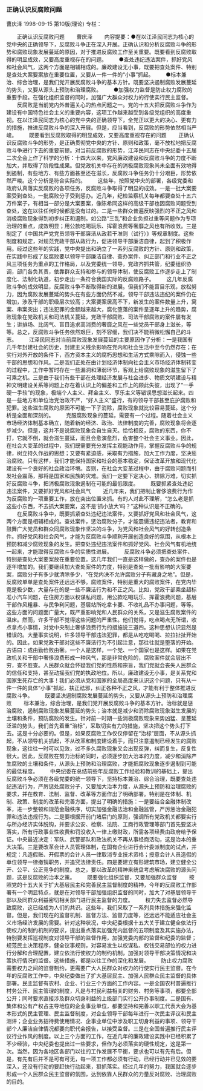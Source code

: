 ### 正确认识反腐败问题
曹庆泽
1998-09-15
第10版(理论)
专栏：

　　正确认识反腐败问题
　　曹庆泽
　　内容提要：●在以江泽民同志为核心的党中央的正确领导下，反腐败斗争正在深入开展。正确认识和分析反腐败斗争的形势和腐败现象发展蔓延的原因，对于推进反腐败工作至关重要。既要看到反腐败取得的明显成效，又要高度重视存在的问题。
　　●查处违纪违法案件，抓好党风和社会风气，这两个方面是相辅相成的。廉政建设无小事，既要把查处案件、特别是查处大案要案放在重要位置，又要从一件一件的“小事”抓起。
　　●标本兼治、综合治理，是我们党开展反腐败斗争的基本方针。既要坚决遏制腐败发展蔓延的势头，又要从源头上预防和治理腐败。
　　●加强权力监督是防止权力腐败的重要手段。在强化组织监督的同时，加强广大群众对权力的行使实行民主监督。
　　反腐败是当前党内外普遍关心的热点问题之一。党的十五大把反腐败斗争作为建设有中国特色社会主义的重要内容，这项工作越来越受到各级党组织的高度重视。在以江泽民同志为核心的党中央的正确领导下，全党正以更大的决心、更有力的措施，推进反腐败斗争的深入开展。但是，应当看到，反腐败的形势依然相当严峻。
　　既要看到反腐败取得的明显成效，又要高度重视存在的问题
　　正确认识反腐败斗争的形势，是正确贯彻党中央的方针、原则和政策，毫不放松地把反腐败斗争进行下去的重要前提。对当前反腐败的形势，江泽民同志在中央纪委十五届二次全会上作了科学的分析：十四大以来，党风廉政建设和反腐败斗争的力度不断加大，并取得了阶段性成果。但党政机关中存在的消极腐败现象尚未全面有效地得到遏制，有些地方、有些方面甚至还在滋长，反腐败斗争任务仍十分艰巨，形势依然严峻。这个分析是符合实际的。
　　这些年，按照党中央的部署，各级党委和政府认真落实反腐败的各项任务，反腐败斗争取得了明显的成效。一是一批大案要案受到查处，一批腐败分子受到惩办。近几年，纪检监察机关每年都要查处十五六万件案子，有相当一部分是大案要案，像陈希同这样的高级干部也因腐败问题受到查处，这在以往任何时候都是没有过的。二是一些群众普遍反映强烈的不正之风和消极腐败现象得到初步纠正和遏制。如公路“三乱”和企业负担过重等问题作为专项治理的重点，成效明显；用公款吃喝玩乐、挥霍浪费等奢靡之风也有所收敛。三是制定了《中国共产党党员领导干部廉洁从政若干准则（试行）》等规章制度。这些制度和规定，对规范党政干部从政行为，促进领导干部廉洁自律，起到了积极作用。经过这些年的实践，党中央提出和确立了一系列反腐败的方针、原则和政策，在实践中形成了反腐败要以领导干部廉洁自律、查办案件、纠正部门和行业不正之风三项任务为重点的工作格局，以及党委统一领导，党政齐抓共管，纪委组织协调，部门各负其责，依靠群众支持和参与的领导体制，使反腐败工作逐步走上了制度化、法制化轨道，初步走出一条符合我国实际的反腐败路子。
　　这几年反腐败斗争的成效明显，反腐败斗争不断取得新的进展。但我们不能盲目乐观，放松努力，因为腐败发展蔓延的势头在有些方面仍然不减，领导干部违法违纪的案件仍在增加，涉及干部的职级层次较高；大案要案居高不下，新发生的案件数量上升，窝案、串案突出；违法犯罪的金额越来越大，腐化堕落的案件呈逐年上升的趋势，腐败现象在党政机关和司法机关蔓延，党政干部腐败、司法干部腐败的案件屡有发生；讲排场、比阔气、盲目追求高消费的奢靡之风在一些党员干部身上滋长，等等。总之，反腐败斗争任务依然艰巨，刻不容缓，我们决不能稍微松懈自己的斗志。
　　江泽民同志对当前腐败现象发展蔓延的主要原因作了分析：一是我国有几千年封建社会的历史，封建主义残余影响在党内和社会生活中至今仍然存在；在实行对外开放的条件下，西方资本主义的腐朽思想和生活方式乘隙而入，侵蚀一些干部的思想和作风。二是我们正处在由计划经济体制向社会主义市场经济体制转变的过程中，工作中暂时存在一些漏洞和薄弱环节，客观上给腐败现象的滋生留下了可乘之机。三是由于我们有些干部在处理经济发展与社会进步、物质文明建设与精神文明建设关系等问题上存在着认识上的偏差和工作上的顾此失彼，出现了“一手硬一手软”的现象，极端个人主义、拜金主义、享乐主义等错误思想滋长起来。四是一些地方和单位治党治政不严，“好人主义”盛行，有的领导干部甚至庇护腐败和犯罪。这些滋生腐败的原因不可能一下子消除，腐败现象就比较容易蔓延。这个分析是全面和深刻的。
　　克服腐败现象的蔓延，需要有一个过程。随着社会主义市场经济体制基本确立，随着新的经济、政治、法律制度的完善，腐败现象将会逐步减少。但是，这并不是说腐败现象会自生自灭。恰恰相反，腐败的东西，你不打，它就不倒，就会滋生蔓延，而且会愈演愈烈，危害整个社会主义事业。因此，在社会大变革的过程中，我们既需要充分发挥主观能动作用，掌握反腐败斗争的规律，树立持久作战的思想；又要有紧迫感，采取有力措施，加大工作力度，坚决惩治腐败。只有这样，我们才能保持国家和社会的基本稳定，保证改革开放和现代化建设有一个良好的社会政治环境。否则，在社会大变革过程中，由于腐败问题而引发社会震荡，那将是国家和民族的灾难。我们一定要下定决心、排除万难，切实抓好反腐败斗争，把消极腐败现象遏制在可能的最低限度。
　　既要抓紧查处违纪违法案件，又要抓好党风和社会风气
　　近几年来，我们把制止奢侈浪费行为作为反腐败的一项重要工作，放在突出位置来抓。有的人对此不理解，“怎么老是抓这些小东西，不去抓大案要案，这不是‘抓小放大’吗？”这种认识是不正确的。
　　在反腐败斗争中，既要抓紧查处违纪违法案件，又要抓好党风和社会风气，这两个方面是相辅相成的。查处案件，惩治腐败分子，才能震慑违纪违法者，教育和鼓舞广大党员和群众同腐败现象作坚决的斗争，为党风和社会风气的好转创造条件。抓好党风和社会风气，才能为反腐败斗争顺利开展创造良好的氛围，从根本上预防和减少腐败现象的发生。把查处违纪违法案件和抓好党风、社会风气有机地统一起来，才能取得反腐败斗争的实质性进展。
　　反腐败斗争必须把查处案件、特别是查处大案要案放在重要位置。这几年我们一直是这样做的，查办的案件也是逐年增加的。我们要继续加大查处案件的力度，特别是查处一批有影响的大案要案，腐败分子有多少就清除多少，“在党内决不允许腐败分子有藏身之地”。但是，反腐败单单是查处案件还远远不够。腐败案件，特别是重大的腐败案件，在党内毕竟是极少数，大量存在的是一些不廉洁行为和不正之风。比如，党政干部乘坐超标准小汽车问题，在住房方面以权谋私问题，用公款吃喝玩乐、挥霍浪费问题，基层干部作风粗暴、与民争利问题，基层站所吃拿卡要、不收礼品不办事问题，等等。这些方面的问题面广量大，既严重影响党和人民群众的关系，又是滋生腐败案件的温床。然而，许多干部不觉得这些问题的严重性。他们觉得，吃点喝点无所谓，收点拿点小事情，对党中央制止奢侈浪费行为的措施说三道四。这种思想认识显然是错误的。大量事实说明，许多领导干部违法犯罪，都是从吃吃喝喝、拉拉扯扯开始的。因此，如果党政干部对这些不廉洁行为不引起注意，那往往就是堕落的开始。古语曰：成由勤俭败由奢。一个人是这样，一个党、一个国家也是这样。如果在党政机关和干部中奢侈浪费形成一种风气，那是非常危险的，腐败案件就会层出不穷，查不胜查。人民群众就会怀疑我们党的性质和宗旨，我们党就会丧失人民群众的信任和支持，甚至动摇我们党的执政地位。所以，廉政建设无小事，是关系党和国家生死存亡的大事！我们必须从党和国家的全局高度来认识这个问题，只有从一件一件的具体“小事”抓起，扶正祛邪，纠正各种不正之风，才能有利于整体推进反腐败斗争。
　　既要坚决遏制腐败发展蔓延的势头，又要从源头上预防和治理腐败
　　标本兼治，综合治理，是我们党开展反腐败斗争的基本方针。治标就是惩治腐败，遏制腐败现象发展蔓延的势头；治本就是减少和消除腐败现象滋生发展的土壤和条件，预防腐败的发生。针对前一时期一些消极腐败现象来势凶猛、呈蔓延泛滥的势头，我们首先着重“治标”，采取切实有力的措施，坚决把这个势头打下去。这是十分必要的。但是，如果反腐败工作仅仅停留在“治标”层面，不从源头抓起，不从领导机关抓起，不从改革和制度建设着手，而只注意遏制已经发生的腐败现象，这往往一时可以见效，过不多久腐败现象又会出现反弹，纠而复生，反复性很大。因此，反腐败在努力治标的同时，必须逐步加大治本的力度，减少和消除产生腐败的土壤和条件，从源头上预防和治理腐败，才能把腐败现象逐步遏制到可能的最低程度。
　　中央纪委在总结前些年反腐败工作经验和教训的基础上，提出反腐败斗争必须在各级党委的统一领导下，坚持标本兼治、综合治理，既要查处违纪违法行为，严厉惩处腐败分子，又要加大治本力度，从源头上预防和治理腐败的要求，并在教育、法制、监督、改革等方面作出了明确部署。特别是在体制、机制、政策、制度的改革和完善方面，提出了明确的措施：一是要结合金融体制改革，进一步整顿和规范金融秩序，切实加强金融法治和金融监管，严厉惩治金融犯罪和违法违规行为。二是要根据开前门堵后门的原则，强调所有党政机关都要实行与所办经济实体脱钩，并要求公安、检察、法院、工商行政管理等部门首先要坚决落实，所有行政事业性收费和罚没收入一律上缴财政，所需各项经费由政府给予保证。中央最近决定：军队、武警部队和政法机关不再从事经商活动，这是治本的重大决策。三是要改革会计人员管理体制，在国有企业进行会计委派制度的试点，并规定：凡造假账、开假票的会计人员一律取消专业技术资格；授意会计人员造假的单位领导一律撤销职务，并追究法律责任。四是要建立有形建筑市场，建立健全公开、公平、公正竞争的制度。总之，要以改革的精神来统盘考虑解决腐败的源头问题，这是反腐败的治本之策。
　　既要强化组织监督，又要加强群众监督
　　按照党的十五大关于扩大基层民主和完善民主监督制度的精神，今年的反腐败工作部署有一个明显特点，就是在对领导干部加强组织监督的同时，加大了对基层领导干部以及同群众利益密切相关部门进行民主监督的力度。
　　权力失去监督必然导致腐败，这已经成为人们的共识。这些年，我们采取了一系列具体措施来强化监督。但是，我们现在的监督机制、监督方法、监督力度等，还远远不能适应社会主义市场经济发展的需要。针对这种状况，中央纪委根据十五大关于建立健全依法行使权力的制约机制的要求，提出重点落实加强党内监督的五项制度及其实施办法，特别要发挥巡视制度对领导干部的监督作用，加强党委内部的监督和纪委的监督；规范民主决策程序，健全议事规则，对容易发生以权谋私、权钱交易部位的权力进行分解和合理配置，建立依法行使权力的制约机制，加强对领导干部决策情况和决策执行情况的监督。这些措施，都是以往工作的深化和发展。
　　防止权力腐败需要权力之间的监督制约，更需要广大人民群众对权力的行使实行民主监督。在今年的反腐败工作中，中央纪委做出了扩大基层民主、加强人民群众民主监督的具体部署。民主监督有农村、企业、行业三个方面的工作内容。一是全国农村普遍推行村务公开、民主管理的制度，凡是与村民利益相关的财务、村务等事项，都要全部公开；同时要求直接涉及群众切身利益的上级部门实行公开办事制度。二是国有、集体和公有产权占主导地位的企业事业单位，都要坚持和完善以职工代表大会为基本形式的民主管理、民主监督制度，对企业领导干部每年进行一次民主评议和民主测评；企业业务招待费使用情况、企事业单位中涉及职工切身利益的事项、领导干部个人廉洁自律情况都要向职代会报告，以接受监督。三是在全国普遍推行民主评议行业作风的制度。以上三个方面的工作，在近几年的廉政建设实践中已经积累了不少经验，中央纪委也提出过一些要求，但作为必须落实的硬性规定，这是第一次。当然，因为各地区各部门以往的工作发展不平衡，要求也可以有先有后。但是，有先有后并不是可有可无，每一项工作都必须有行动，已经行动并已见效的要深入，还没有行动的要赶快行动起来，狠抓落实。经过几年的努力，我国就会逐步形成一个人民群众民主监督的氛围，达到依靠人民群众的力量反对腐败、治理腐败的目的。

